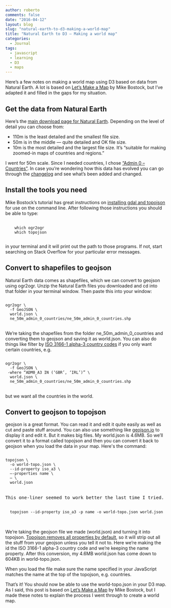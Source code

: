 ```yaml
---
author: roberto
comments: false
date: "2016-04-12"
layout: blog
slug: "natural-earth-to-d3-making-a-world-map"
title: "Natural Earth to D3 — Making a world map"
categories:
  - Journal
tags:
  - javascript
  - learning
  - D3
  - maps
---
```


Here’s a few notes on making a world map using D3 based on data from Natural Earth. A lot is based on [Let’s Make a Map](https://bost.ocks.org/mike/map/) by Mike Bostock, but I’ve adapted it and filled in the gaps for my situation.

## Get the data from Natural Earth
Here’s the [main download page for Natural Earth](http://www.naturalearthdata.com/downloads/). Depending on the level of detail you can choose from:

* 110m is the least detailed and the smallest file size.
* 50m is in the middle — quite detailed and OK file size.
* 10m is the most detailed and the largest file size. It’s “suitable for making zoomed-in maps of countries and regions.”

I went for 50m scale. Since I needed countries, I chose [“Admin 0 – Countries”](http://www.naturalearthdata.com/http//www.naturalearthdata.com/download/50m/cultural/ne_50m_admin_0_countries.zip). In case you’re wondering how this data has evolved you can go through the [changelog](https://github.com/nvkelso/natural-earth-vector/blob/master/CHANGELOG) and see what’s been added and changed.

## Install the tools you need
Mike Bostock’s tutorial has great instructions on [installing gdal and topojson](https://bost.ocks.org/mike/map/#installing-tools) for use on the command line. After following those instructions you should be able to type:
<pre>
  <code>
    which ogr2ogr
    which topojson
  </code>
</pre>
in your terminal and it will print out the path to those programs. If not, start searching on Stack Overflow for your particular error messages.

## Convert to shapefiles to geojson
Natural Earth data comes as shapefiles, which we can convert to geojson using ogr2ogr. Unzip the Natural Earth files you downloaded and cd into that folder in your terminal window. Then paste this into your window:
<pre>
<code>
ogr2ogr \
  -f GeoJSON \
  world.json \
  ne_50m_admin_0_countries/ne_50m_admin_0_countries.shp
</code>
</pre>
We’re taking the shapefiles from the folder ne_50m_admin_0_countries and converting them to geojson and saving it as world.json. You can also do things like filter by [ISO 3166-1 alpha-3 country codes](http://en.wikipedia.org/wiki/ISO_3166-1_alpha-3) if you only want certain countries, e.g.

<pre>
<code>
ogr2ogr \
  -f GeoJSON \
 -where “ADM0_A3 IN (‘GBR’, ‘IRL’)” \
  world.json \
  ne_50m_admin_0_countries/ne_50m_admin_0_countries.shp
</code>
</pre>
but we want all the countries in the world.

## Convert to geojson to topojson
geojson is a great format. You can read it and edit it quite easily as well as cut and paste stuff around. You can also use something like [geojson.io](http://geojson.io/) to display it and edit it. But it makes big files. My world.json is 4.6MB. So we’ll convert it to a format called topojson and then you can convert it back to geojson when you load the data in your map. Here's the command:

<pre>
<code>
topojson \
  -o world-topo.json \
  --id-property iso_a3 \
  —-properties name \
  — \
  world.json
</code>

This one-liner seemed to work better the last time I tried.

<code>
  topojson --id-property iso_a3 -p name -o world-topo.json world.json
</code>

</pre>

We’re taking the geojson file we made (world.json) and turning it into topojson. [Topojson removes all properties by default](https://github.com/mbostock/topojson/wiki/Command-Line-Reference#properties), so it will strip out all the stuff from your geojson unless you tell it not to. Here we’re making the id the ISO 3166-1 alpha-3 country code and we’re keeping the name property. After this conversion, my 4.6MB world.json has come down to 604KB in world-topo.json.

When you load the file make sure the name specified in your JavaScript matches the name at the top of the topojson, e.g. countries.

That’s it! You should now be able to use the world-topo.json in your D3 map. As I said, this post is based on [Let’s Make a Map](https://bost.ocks.org/mike/map/) by Mike Bostock, but I made these notes to explain the process I went through to create a world map.
